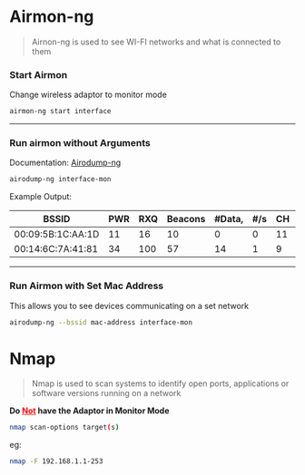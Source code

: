 
# Airmon-ng

>Airnon-ng is used to see WI-FI networks and what is connected to them

### Start Airmon

Change wireless adaptor to monitor mode
```bash
airmon-ng start interface
```
---
### Run airmon without Arguments

Documentation: [Airodump-ng](https://www.aircrack-ng.org/doku.php?id=airodump-ng)

```bash
airodump-ng interface-mon
```

Example Output:

| BSSID | PWR | RXQ | Beacons |  \#Data, | \#/s | CH | MB | ENC | CIPHER | AUTH | ESSID
|---|---|---|---|---|---|---|---|---|---|---|---|
| 00:09:5B:1C:AA:1D | 11 | 16 | 10 | 0 | 0 | 11 | 54. | OPN |  |   | NETGEAR
| 00:14:6C:7A:41:81 | 34 | 100 | 57 | 14 | 1 | 9 | 11e | WEP | WEP |  | bigbear

---

### Run Airmon with Set Mac Address

This allows you to see devices communicating on a set network

```bash
airodump-ng --bssid mac-address interface-mon
```


# Nmap

>Nmap is used to scan systems to identify open ports, applications or software versions running on a network

**Do <ins style="color:red">Not</ins> have the Adaptor in Monitor Mode**

```bash
nmap scan-options target(s)
```

eg:

```bash
nmap -F 192.168.1.1-253
```
